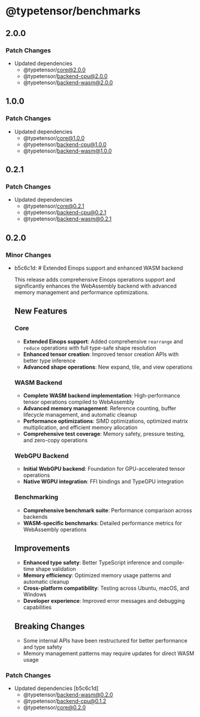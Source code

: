 # @typetensor/benchmarks

## 2.0.0

### Patch Changes

- Updated dependencies
  - @typetensor/core@2.0.0
  - @typetensor/backend-cpu@2.0.0
  - @typetensor/backend-wasm@2.0.0

## 1.0.0

### Patch Changes

- Updated dependencies
  - @typetensor/core@1.0.0
  - @typetensor/backend-cpu@1.0.0
  - @typetensor/backend-wasm@1.0.0

## 0.2.1

### Patch Changes

- Updated dependencies
  - @typetensor/core@0.2.1
  - @typetensor/backend-cpu@0.2.1
  - @typetensor/backend-wasm@0.2.1

## 0.2.0

### Minor Changes

- b5c6c1d: # Extended Einops support and enhanced WASM backend

  This release adds comprehensive Einops operations support and significantly enhances the WebAssembly backend with advanced memory management and performance optimizations.

  ## New Features

  ### Core
  - **Extended Einops support**: Added comprehensive `rearrange` and `reduce` operations with full type-safe shape resolution
  - **Enhanced tensor creation**: Improved tensor creation APIs with better type inference
  - **Advanced shape operations**: New expand, tile, and view operations

  ### WASM Backend
  - **Complete WASM backend implementation**: High-performance tensor operations compiled to WebAssembly
  - **Advanced memory management**: Reference counting, buffer lifecycle management, and automatic cleanup
  - **Performance optimizations**: SIMD optimizations, optimized matrix multiplication, and efficient memory allocation
  - **Comprehensive test coverage**: Memory safety, pressure testing, and zero-copy operations

  ### WebGPU Backend
  - **Initial WebGPU backend**: Foundation for GPU-accelerated tensor operations
  - **Native WGPU integration**: FFI bindings and TypeGPU integration

  ### Benchmarking
  - **Comprehensive benchmark suite**: Performance comparison across backends
  - **WASM-specific benchmarks**: Detailed performance metrics for WebAssembly operations

  ## Improvements
  - **Enhanced type safety**: Better TypeScript inference and compile-time shape validation
  - **Memory efficiency**: Optimized memory usage patterns and automatic cleanup
  - **Cross-platform compatibility**: Testing across Ubuntu, macOS, and Windows
  - **Developer experience**: Improved error messages and debugging capabilities

  ## Breaking Changes
  - Some internal APIs have been restructured for better performance and type safety
  - Memory management patterns may require updates for direct WASM usage

### Patch Changes

- Updated dependencies [b5c6c1d]
  - @typetensor/backend-wasm@0.2.0
  - @typetensor/backend-cpu@0.1.2
  - @typetensor/core@0.2.0
